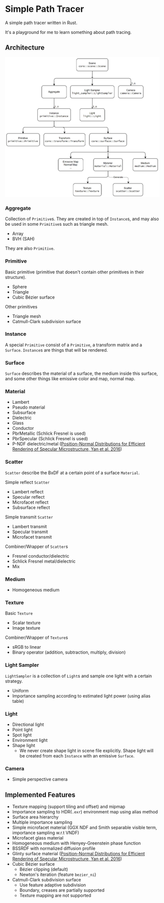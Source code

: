 # Simple Path Tracer

A simple path tracer written in Rust.

It's a playground for me to learn something about path tracing.

## Architecture

![](./doc/struct.jpg)

### Aggregate

Collection of `Primitive`s. They are created in top of `Instance`s, and may also be used in some `Primitive`s such as triangle mesh.

* Array
* BVH (SAH)

They are also `Primitive`.

### Primitive

Basic primitive (primitive that doesn't contain other primitives in their structure).

* Sphere
* Triangle
* Cubic Bézier surface

Other primitives

* Triangle mesh
* Catmull-Clark subdivision surface

### Instance

A special `Primitive` consist of a `Primitive`, a transform matrix and a `Surface`. `Instance`s are things that will be rendered.

### Surface

`Surface` describes the material of a surface, the medium inside this surface, and some other things like emissive color and map, normal map.

### Material

* Lambert
* Pseudo material
* Subsurface
* Dielectric
* Glass
* Conductor
* PbrMetallic (Schlick Fresnel is used)
* PbrSpecular (Schlick Fresnel is used)
* P-NDF dielectric/metal ([Position-Normal Distributions for Efficient Rendering of Specular Microstructure, Yan et al. 2016](https://sites.cs.ucsb.edu/~lingqi/publications/paper_glints2.pdf))

### Scatter

`Scatter` describe the BxDF at a certain point of a surface `Material`.

Simple reflect `Scatter`

* Lambert reflect
* Specular reflect
* Microfacet reflect
* Subsurface reflect

Simple transmit `Scatter`

* Lambert transmit
* Specular transmit
* Microfacet transmit

Combiner/Wrapper of `Scatter`s

* Fresnel conductor/dielectric
* Schlick Fresnel metal/dielectric
* Mix

### Medium

* Homogeneous medium

### Texture

Basic `Texture`

* Scalar texture
* Image texture

Combiner/Wrapper of `Texture`s

* sRGB to linear
* Binary operator (addition, subtraction, multiply, division)

### Light Sampler

`LightSampler` is a collection of `Light`s and sample one light with a certain strategy.

* Uniform
* Importance sampling according to estimated light power (using alias table)

### Light

* Directional light
* Point light
* Spot light
* Environment light
* Shape light
  * We never create shape light in scene file explicitly. Shape light will be created from each `Instance` with an emissive `Surface`.

### Camera

* Simple perspective camera

## Implemented Features

* Texture mapping (support tiling and offset) and mipmap
* Importance sampling to HDR(`.exr`) environment map using alias method
* Surface area hierarchy
* Multiple importance sampling
* Simple microfacet material (GGX NDF and Smith separable visible term, importance sampling w.r.t VNDF)
* Microfacet glass material
* Homogeneous medium with Henyey-Greenstein phase function
* BSSRDF with normalized diffusion profile
* Glinty surface material ([Position-Normal Distributions for Efficient Rendering of Specular Microstructure, Yan et al. 2016](https://sites.cs.ucsb.edu/~lingqi/publications/paper_glints2.pdf))
* Cubic Bézier surface
  * Bézier clipping (default)
  * Newton's iteration (feature `bezier_ni`)
* Catmull-Clark subdivision surface
  * Use feature adaptive subdivision
  * Boundary, creases are partially supported
  * Texture mapping are not supported